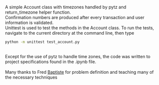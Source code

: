 A simple Account class with timezones handled by pytz and return_timezone helper function. 
<br/>Confirmation numbers are produced after every transaction and user information is validated.
<br/>Unittest is used to test the methods in the Account class. To run the tests, navigate to the current directory at the command line, then type
```bash
python -m unittest test_account.py
```
<br/>Except for the use of pytz to handle time zones, the code was written to project specifications found in the .ipynb file.  
<br/> Many thanks to Fred [Baptiste](https://www.udemy.com/user/fredbaptiste/) for problem definition and teaching many of the necessary techniques
